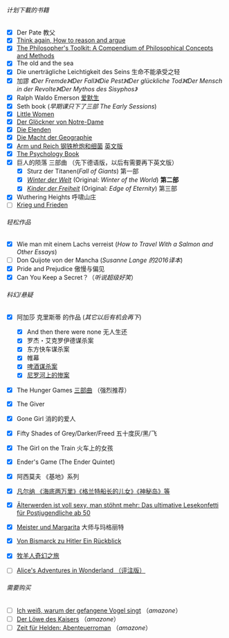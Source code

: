 

###### 计划下載的书籍

- [x] Der Pate 教父
- [x] [Think again, How to reason and argue](https://b-ok.cc/book/3592812/1a5d3c?dsource=recommend)
- [x] [The Philosopher's Toolkit: A Compendium of Philosophical Concepts and Methods](https://b-ok.cc/book/721623/cd480a?dsource=recommend)
- [x] The old and the sea
- [x] Die unerträgliche Leichtigkeit des Seins 生命不能承受之轻
- [x] 加謬 *《Der Fremde》《Der Fall》《Die Pest》《Der glückliche Tod》《Der Mensch in der Revolte》《Der Mythos des Sisyphos》*
- [x] Ralph Waldo Emerson [爱默生](https://b-ok.cc/book/1656480/30b4ba)
- [x] Seth book (*早期课只下了三部  The Early Sessions*)
- [x] [Little Women](https://b-ok.cc/book/1104547/a6a1b0)
- [x] [Der Glöckner von Notre-Dame](https://b-ok.cc/book/3934326/45f854)
- [x] [Die Elenden](https://b-ok.cc/book/3938564/00d292)
- [x] [Die Macht der Geographie](https://b-ok.cc/book/5265053/25e3e2)
- [x] [Arm und Reich 钢铁枪炮和细菌](https://b-ok.cc/book/3773480/5453dc)  [英文版](https://b-ok.cc/book/960869/c12165?dsource=recommend)
- [x] [The Psychology Book](https://b-ok.cc/book/2335218/f37d31?dsource=mostpopular)
- [x] 巨人的陨落 三部曲 （先下德语版，以后有需要再下英文版）
  - [x] Sturz der Titanen(*Fall of Giants*)  第一部
  - [x] *[Winter der Welt](https://de.wikipedia.org/wiki/Winter_der_Welt)*  (Original: *Winter of the World*) **第二部**
  - [x] *[Kinder der Freiheit](https://de.wikipedia.org/wiki/Kinder_der_Freiheit)* (Original: *Edge of Eternity*) 第三部
- [x] Wuthering Heights 呼啸山庄
- [ ] [Krieg und Frieden](https://b-ok.cc/s/Krieg%20und%20Frieden)

###### 轻松作品

- [x] Wie man mit einem Lachs verreist (*How to Travel With a Salmon and Other Essays*)
- [ ] Don Quijote von der Mancha (*Susanne Lange 的2016译本*)
- [x] Pride and Prejudice 傲慢与偏见
- [x] Can You Keep a Secret？（*听说超级好笑*）

###### 科幻/悬疑

- [x] 阿加莎 克里斯蒂 的作品 (*其它以后有机会再下*)
  - [x] And then there were none 无人生还 
  - [x] 罗杰・艾克罗伊德谋杀案
  - [x] 东方快车谋杀案
  - [x] 帷幕
  - [x] [啤酒谋杀案](https://book.douban.com/subject/1215291/)
  - [x] [尼罗河上的惨案](https://book.douban.com/subject/1329959/)
- [x] The Hunger Games [三部曲](https://b-ok.org/book/2540007/14ffc7) （强烈推荐）
- [x] The Giver 
- [x] Gone Girl 消的的爱人
- [x] Fifty Shades of Grey/Darker/Freed 五十度灰/黑/飞
- [x] The Girl on the Train 火车上的女孩
- [x] Ender's Game (The Ender Quintet) 
- [x] 阿西莫夫 《基地》系列
- [x] [凡尔纳 《海底两万里》《格兰特船长的儿女》《神秘岛》等](https://zh.wikipedia.org/wiki/%E5%84%92%E5%8B%92%C2%B7%E5%87%A1%E5%B0%94%E7%BA%B3)
- [x] [Älterwerden ist voll sexy, man stöhnt mehr: Das ultimative Lesekonfetti für Postjugendliche ab 50](https://b-ok.cc/book/5443266/2cfd2a)
- [x] [Meister und Margarita](https://b-ok.cc/book/3822689/bd4fce) 大师与玛格丽特
- [x] [Von Bismarck zu Hitler Ein Rückblick](https://b-ok.cc/book/2553928/2ae08f)
- [x] [牧羊人奇幻之旅](https://b-ok.cc/book/3558229/9b6b53?dsource=mostpopular)
- [ ] [Alice's Adventures in Wonderland （评注版）](https://b-ok.cc/book/2768593/ba008f)



###### 需要购买

- [ ] [Ich weiß, warum der gefangene Vogel singt](https://www.amazon.de/warum-gefangene-Vogel-suhrkamp-taschenbuch/dp/3518468979/ref=asc_df_3518468979/?tag=ccapneon-buecher-must-haves-21) （*amazone*）
- [ ] [Der Löwe des Kaisers](https://www.amazon.de/L%C3%B6we-Kaisers-Gesamtausgabe-Cornelia-Kempf-ebook/dp/B07NPS8ZVJ/ref=zg_bs_567130031_43?_encoding=UTF8&psc=1&refRID=9PQA6AK4RNDPFFD2H0J0) （*amazone*）
- [ ] [Zeit für Helden: Abenteuerroman](https://www.amazon.de/Zeit-f%C3%BCr-Helden-Abenteuerroman-George-ebook/dp/B07ZC8D65K/ref=zg_bs_567130031_49?_encoding=UTF8&psc=1&refRID=9PQA6AK4RNDPFFD2H0J0) （*amazone*）